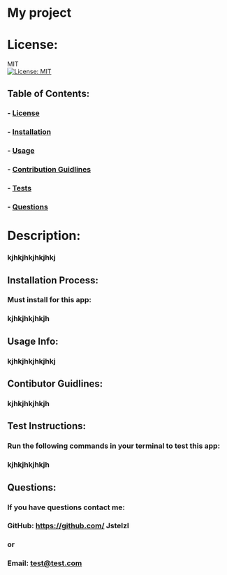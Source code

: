 
  # My project

  # License:
  MIT<br>[![License: MIT](https://img.shields.io/badge/License-MIT-yellow.svg)](https://opensource.org/licenses/MIT)


  ## Table of Contents:
  ### - [License](#license)
  ### - [Installation](#installation)
  ### - [Usage](#usage)
  ### - [Contribution Guidlines](#contributors)
  ### - [Tests](#tests)
  ### - [Questions](#questions)

  # Description:
  ### kjhkjhkjhkjhkj

  ## Installation Process:
  ### Must install for this app:
  ### kjhkjhkjhkjh

  ## Usage Info:
  ### kjhkjhkjhkjhkj

  ## Contibutor Guidlines:
  ### kjhkjhkjhkjh

  ## Test Instructions:
  ### Run the following commands in your terminal to test this app:
  ### kjhkjhkjhkjh

  ## Questions: 
  ### If you have questions contact me:
  ### GitHub: https://github.com/ Jstelzl
  ### or
  ### Email: test@test.com
